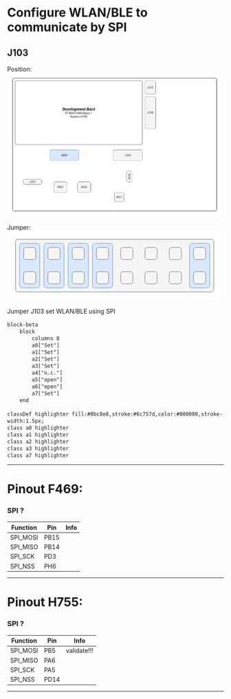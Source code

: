 # Configure WLAN/BLE to communicate by SPI


## J103

Position:  
<img src=../../Hardware/Diagramms/HardwareJumper-J103.png width="500">

Jumper:  
<img src=../../Hardware/Diagramms/HardwareJumper-J103_SPI.png width="500">

Jumper J103 set WLAN/BLE using SPI
```mermaid
block-beta
    block
        columns 8
        a0["Set"]
        a1["Set"]
        a2["Set"]
        a3["Set"]
        a4["n.c."]
        a5["open"]
        a6["open"]
        a7["Set"]
    end

classDef highlighter fill:#8bc8e8,stroke:#6c757d,color:#000000,stroke-width:1.5px;
class a0 highlighter
class a1 highlighter
class a2 highlighter
class a3 highlighter
class a7 highlighter
```

---

# Pinout F469:

### SPI ?
| Function | Pin | Info |
|----------|-----|------|
| SPI_MOSI  | PB15 | |
| SPI_MISO | PB14 | |
| SPI_SCK | PD3 | |
| SPI_NSS | PH6 | |

---

# Pinout H755:

### SPI ?
| Function | Pin | Info |
|----------|-----|------|
| SPI_MOSI  | PB5 | validate!!! |
| SPI_MISO | PA6 | |
| SPI_SCK | PA5 | |
| SPI_NSS | PD14 | |

---
